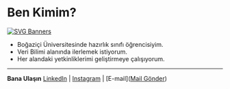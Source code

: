 # Ben Kimim?
[![SVG Banners](https://svg-banners.vercel.app/api?type=textBox&text1=Umut%20Yılmaz%20🤖&width=800&height=400)](https://github.com/Akshay090/svg-banners)
- Boğaziçi Üniversitesinde hazırlık sınıfı öğrencisiyim.
- Veri Bilimi alanında ilerlemek istiyorum.
- Her alandaki yetkinliklerimi geliştirmeye çalışıyorum.


---


**Bana Ulaşın**
[LinkedIn](https://www.linkedin.com/in/umutyilmazz/) | [Instagram](https://www.instagram.com/umutyilmmz/) | [E-mail](<a href="mailto:umutyilmaz475@gmail.com">Mail Gönder</a>)